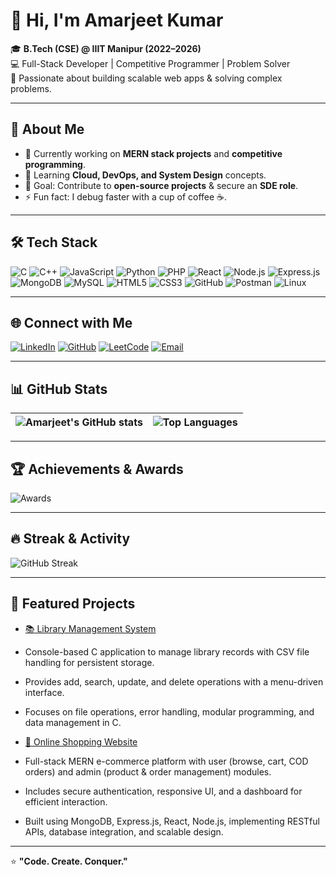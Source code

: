 # 👋 Hi, I'm Amarjeet Kumar

🎓 **B.Tech (CSE) @ IIIT Manipur (2022–2026)**  
💻 Full-Stack Developer | Competitive Programmer | Problem Solver  
🚀 Passionate about building scalable web apps & solving complex problems.

---

## 🚀 About Me  
- 🔭 Currently working on **MERN stack projects** and **competitive programming**.  
- 🌱 Learning **Cloud, DevOps, and System Design** concepts.  
- 🎯 Goal: Contribute to **open-source projects** & secure an **SDE role**.  
- ⚡ Fun fact: I debug faster with a cup of coffee ☕.  

---

## 🛠 Tech Stack  

![C](https://img.shields.io/badge/C-00599C?style=for-the-badge&logo=c&logoColor=white) 
![C++](https://img.shields.io/badge/C++-00599C?style=for-the-badge&logo=cplusplus&logoColor=white) 
![JavaScript](https://img.shields.io/badge/JavaScript-F7DF1E?style=for-the-badge&logo=javascript&logoColor=black) 
![Python](https://img.shields.io/badge/Python-3776AB?style=for-the-badge&logo=python&logoColor=white) 
![PHP](https://img.shields.io/badge/PHP-777BB4?style=for-the-badge&logo=php&logoColor=white) 
![React](https://img.shields.io/badge/React-20232A?style=for-the-badge&logo=react&logoColor=61DAFB) 
![Node.js](https://img.shields.io/badge/Node.js-339933?style=for-the-badge&logo=nodedotjs&logoColor=white) 
![Express.js](https://img.shields.io/badge/Express.js-000000?style=for-the-badge&logo=express&logoColor=white) 
![MongoDB](https://img.shields.io/badge/MongoDB-4EA94B?style=for-the-badge&logo=mongodb&logoColor=white) 
![MySQL](https://img.shields.io/badge/MySQL-4479A1?style=for-the-badge&logo=mysql&logoColor=white) 
![HTML5](https://img.shields.io/badge/HTML5-E34F26?style=for-the-badge&logo=html5&logoColor=white) 
![CSS3](https://img.shields.io/badge/CSS3-1572B6?style=for-the-badge&logo=css3&logoColor=white) 
![GitHub](https://img.shields.io/badge/GitHub-181717?style=for-the-badge&logo=github&logoColor=white) 
![Postman](https://img.shields.io/badge/Postman-FF6C37?style=for-the-badge&logo=postman&logoColor=white) 
![Linux](https://img.shields.io/badge/Linux-FCC624?style=for-the-badge&logo=linux&logoColor=black)  

---



## 🌐 Connect with Me  

[![LinkedIn](https://img.shields.io/badge/LinkedIn-0A66C2?style=for-the-badge&logo=linkedin&logoColor=white)](https://www.linkedin.com/in/amarjeet-kumar-79b54a256) 
[![GitHub](https://img.shields.io/badge/GitHub-181717?style=for-the-badge&logo=github&logoColor=white)](https://github.com/Amarjeet2623) 
[![LeetCode](https://img.shields.io/badge/LeetCode-FFA116?style=for-the-badge&logo=leetcode&logoColor=black)](https://leetcode.com/u/Amarjeet_133/) 
[![Email](https://img.shields.io/badge/Email-D14836?style=for-the-badge&logo=gmail&logoColor=white)](mailto:amarjeetkumaramar133@iiitmanipur.ac.in)  

---



## 📊 GitHub Stats  

| ![Amarjeet's GitHub stats](https://github-readme-stats.vercel.app/api?username=Amarjeet2623&show_icons=true&theme=tokyonight&hide_border=true) | ![Top Languages](https://github-readme-stats.vercel.app/api/top-langs/?username=Amarjeet2623&layout=compact&theme=tokyonight&hide_border=true) |
| --- | --- |

---


## 🏆 Achievements & Awards  

![Awards](https://github-profile-trophy.vercel.app/?username=Amarjeet2623&theme=tokyonight&no-frame=true&no-bg=true&margin-w=15)  

---

## 🔥 Streak & Activity  

![GitHub Streak](https://streak-stats.demolab.com?user=Amarjeet2623&theme=tokyonight&hide_border=true)  



---

## 📂 Featured Projects  

- [📚 Library Management System](https://github.com/Amarjeet2623/Library-Management-System)

- Console-based C application to manage library records with CSV file handling for persistent storage.

- Provides add, search, update, and delete operations with a menu-driven interface.

- Focuses on file operations, error handling, modular programming, and data management in C.
   
- [🛒 Online Shopping Website](https://github.com/Amarjeet2623/Shopping_Website)
  
-  Full-stack MERN e-commerce platform with user (browse, cart, COD orders) and admin (product & order management) modules.

- Includes secure authentication, responsive UI, and a dashboard for efficient interaction.

- Built using MongoDB, Express.js, React, Node.js, implementing RESTful APIs, database integration, and scalable design. 

---


⭐ **"Code. Create. Conquer."**
